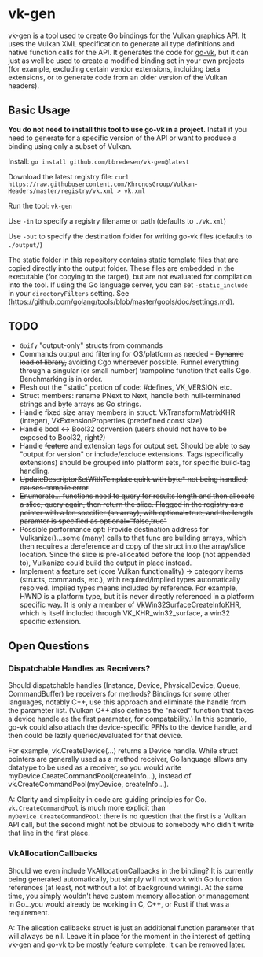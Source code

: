# vk-gen

vk-gen is a tool used to create Go bindings for the Vulkan graphics API. It uses the Vulkan XML specification to generate all type definitions and native function calls for the API. It generates the code for [go-vk](https://github.com/bbredesen/go-vk), but it can just as well be used to create a modified binding set in your own projects (for example, excluding certain vendor extensions, incluidng beta extensions, or to generate code from an older version of the Vulkan headers).

## Basic Usage

**You do not need to install this tool to use go-vk in a project.** Install if you need to generate for a specific version of the API or want to produce a binding using only a subset of Vulkan.

Install: `go install github.com/bbredesen/vk-gen@latest`

Download the latest registry file: `curl https://raw.githubusercontent.com/KhronosGroup/Vulkan-Headers/master/registry/vk.xml > vk.xml`

Run the tool: `vk-gen`

Use `-in` to specify a registry filename or path (defaults to `./vk.xml`)

Use `-out` to specify the destination folder for writing go-vk files (defaults to `./output/`)

The static folder in this repository contains static template files that are copied directly into the output folder. These files are embedded in the executable (for copying to the target), but are not evaluated for compilation into the tool. If using the Go language server, you can set `-static_include` in your `directoryFilters` setting. See (https://github.com/golang/tools/blob/master/gopls/doc/settings.md).

## TODO

* `Goify` "output-only" structs from commands
* Commands output and filtering for OS/platform as needed - ~~Dynamic load of library,~~ avoiding Cgo whereever possible. Funnel everything through a singular (or small number) trampoline function that calls Cgo. Benchmarking is in order.
* Flesh out the "static" portion of code: #defines, VK_VERSION etc.
* Struct members: rename PNext to Next, handle both null-terminated strings and byte arrays as Go strings.
* Handle fixed size array members in struct: VkTransformMatrixKHR (integer), VkExtensionProperties (predefined const size)
* Handle bool <-> Bool32 conversion (users should not have to be exposed to Bool32, right?)
* Handle ~~feature~~ and extension tags for output set. Should be able to say "output for version" or include/exclude extensions. Tags (specifically extensions) should be grouped into platform sets, for specific build-tag handling.
* ~~UpdateDescriptorSetWithTemplate quirk with byte* not being handled, causes compile error~~
* ~~Enumerate... functions need to query for results length and then allocate a slice, query again, then return the slice. Flagged in the registry as a pointer with a len specifier (an array), with optional=true, and the length paramter is specified as optional="false,true"~~
* Possible performance opt: Provide destination address for Vulkanize()...some (many) calls to that func are 
building arrays, which then requires a dereference and copy of the struct into the array/slice location. Since the
slice is pre-allocated before the loop (not appended to), Vulkanize could build the output in place instead.
* Implement a feature set (core Vulkan functionality) -> category items (structs, commands, etc.), with required/implied types automatically resolved.  Implied types means included by reference. For example, HWND is a platform type, but it is never directly referenced in a 
platform specific way. It is only a member of VkWin32SurfaceCreateInfoKHR, which is itself included through VK_KHR_win32_surface, a win32 specific extension.

## Open Questions

### Dispatchable Handles as Receivers?

Should dispatchable handles (Instance, Device, PhysicalDevice, Queue, CommandBuffer) be receivers for methods? Bindings for some other languages, notably C++, use this approach and eliminate the handle from the parameter list. (Vulkan C++ also defines the "naked" function that takes a device handle as the first parameter, for compatability.) In this scenario, go-vk could also attach the device-specific PFNs to the device handle, and then could be lazily queried/evaluated for that device.

For example, vk.CreateDevice(...) returns a Device handle. While struct pointers are generally used as a method receiver, Go language allows any datatype to be used as a receiver, so you would write myDevice.CreateCommandPool(createInfo...), instead of vk.CreateCommandPool(myDevice, createInfo...).

A: Clarity and simplicity in code are guiding principles for Go. `vk.CreateCommandPool` is much more explicit than `myDevice.CreateCommandPool`: there is no question that the first is a Vulkan API call, but the second might not be obvious to somebody who didn't write that line in the first place.

### VkAllocationCallbacks

Should we even include VkAllocationCallbacks in the binding? It is currently being generated automatically, but simply will not work with Go function references (at least, not without a lot of background wiring). At the same time, you simply wouldn't have custom memory allocation or management in Go...you would already be working in C, C++, or Rust if that was a requirement.

A: The allcation callbacks struct is just an additional function parameter that will always be nil. Leave it in place for the moment in the interest of getting vk-gen and go-vk to be mostly feature complete. It can be removed later.

